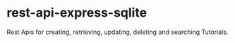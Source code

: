 # rest-api-express-sqlite

Rest Apis for creating, retrieving, updating, deleting and searching Tutorials.
